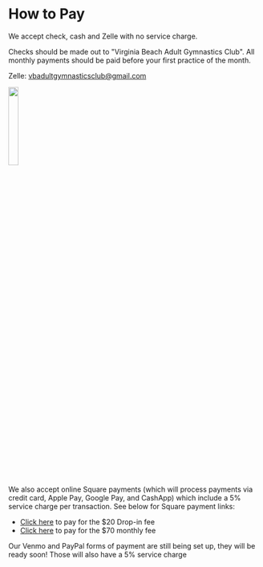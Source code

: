 <!---layout: page
title: "Pay"
permalink: /pay--->
# How to Pay
We accept check, cash and Zelle with no service charge.

Checks should be made out to "Virginia Beach Adult Gymnastics Club". All monthly payments should be paid before your first practice of the month.

Zelle: vbadultgymnasticsclub@gmail.com

<img src="https://github.com/user-attachments/assets/b5b8b6f1-2c74-4985-ae10-0d79055584cd" width="20%" height="20%" />

We also accept online Square payments (which will process payments via credit card, Apple Pay, Google Pay, and CashApp) which include a 5% service charge per transaction. See below for Square payment links:
- [Click here](https://square.link/u/Ru9RugPL) to pay for the $20 Drop-in fee
- [Click here](https://square.link/u/Ru9RugPL) to pay for the $70 monthly fee

Our Venmo and PayPal forms of payment are still being set up, they will be ready soon! Those will also have a 5% service charge


